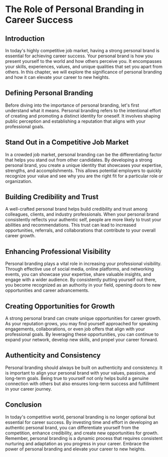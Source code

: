 # The Role of Personal Branding in Career Success

## Introduction

In today's highly competitive job market, having a strong personal brand is essential for achieving career success. Your personal brand is how you present yourself to the world and how others perceive you. It encompasses your skills, experiences, values, and unique qualities that set you apart from others. In this chapter, we will explore the significance of personal branding and how it can elevate your career to new heights.

## Defining Personal Branding

Before diving into the importance of personal branding, let's first understand what it means. Personal branding refers to the intentional effort of creating and promoting a distinct identity for oneself. It involves shaping public perception and establishing a reputation that aligns with your professional goals.

## Stand Out in a Competitive Job Market

In a crowded job market, personal branding can be the differentiating factor that helps you stand out from other candidates. By developing a strong personal brand, you create a unique identity that showcases your expertise, strengths, and accomplishments. This allows potential employers to quickly recognize your value and see why you are the right fit for a particular role or organization.

## Building Credibility and Trust

A well-crafted personal brand helps build credibility and trust among colleagues, clients, and industry professionals. When your personal brand consistently reflects your authentic self, people are more likely to trust your abilities and recommendations. This trust can lead to increased opportunities, referrals, and collaborations that contribute to your overall career growth.

## Enhancing Professional Visibility

Personal branding plays a vital role in increasing your professional visibility. Through effective use of social media, online platforms, and networking events, you can showcase your expertise, share valuable insights, and engage with a wider audience. By consistently putting yourself out there, you become recognized as an authority in your field, opening doors to new opportunities and career advancements.

## Creating Opportunities for Growth

A strong personal brand can create unique opportunities for career growth. As your reputation grows, you may find yourself approached for speaking engagements, collaborations, or even job offers that align with your professional goals. By leveraging these opportunities, you can continue to expand your network, develop new skills, and propel your career forward.

## Authenticity and Consistency

Personal branding should always be built on authenticity and consistency. It is important to align your personal brand with your values, passions, and long-term goals. Being true to yourself not only helps build a genuine connection with others but also ensures long-term success and fulfillment in your career journey.

## Conclusion

In today's competitive world, personal branding is no longer optional but essential for career success. By investing time and effort in developing an authentic personal brand, you can differentiate yourself from the competition, enhance credibility, and create new opportunities for growth. Remember, personal branding is a dynamic process that requires consistent nurturing and adaptation as you progress in your career. Embrace the power of personal branding and elevate your career to new heights.
